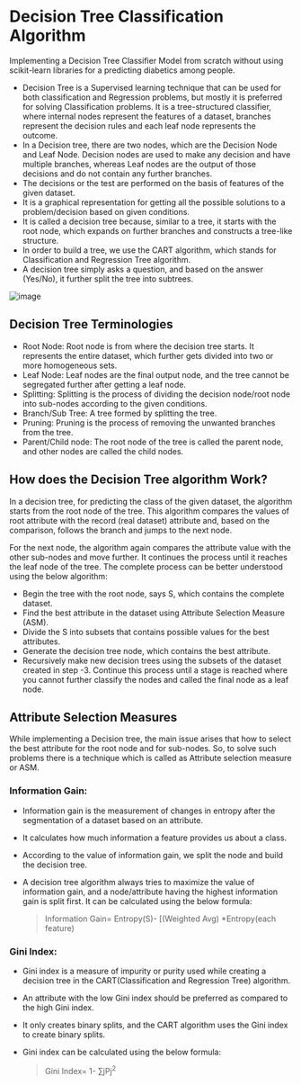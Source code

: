 # Decision Tree Classification Algorithm
Implementing a Decision Tree Classifier Model from scratch without using scikit-learn libraries for a predicting diabetics among people.

* Decision Tree is a Supervised learning technique that can be used for both classification and Regression problems, but mostly it is preferred for solving Classification problems. It is a tree-structured classifier, where internal nodes represent the features of a dataset, branches represent the decision rules and each leaf node represents the outcome.
* In a Decision tree, there are two nodes, which are the Decision Node and Leaf Node. Decision nodes are used to make any decision and have multiple branches, whereas Leaf nodes are the output of those decisions and do not contain any further branches.
* The decisions or the test are performed on the basis of features of the given dataset.
* It is a graphical representation for getting all the possible solutions to a problem/decision based on given conditions.
* It is called a decision tree because, similar to a tree, it starts with the root node, which expands on further branches and constructs a tree-like structure.
* In order to build a tree, we use the CART algorithm, which stands for Classification and Regression Tree algorithm.
* A decision tree simply asks a question, and based on the answer (Yes/No), it further split the tree into subtrees.

![image](https://user-images.githubusercontent.com/83088512/212803489-96cc69e4-8f5c-4971-9626-7a78b2a0f205.png)

## Decision Tree Terminologies

* Root Node: Root node is from where the decision tree starts. It represents the entire dataset, which further gets divided into two or more homogeneous sets.
* Leaf Node: Leaf nodes are the final output node, and the tree cannot be segregated further after getting a leaf node.
* Splitting: Splitting is the process of dividing the decision node/root node into sub-nodes according to the given conditions.
* Branch/Sub Tree: A tree formed by splitting the tree.
* Pruning: Pruning is the process of removing the unwanted branches from the tree.
* Parent/Child node: The root node of the tree is called the parent node, and other nodes are called the child nodes.

## How does the Decision Tree algorithm Work?

In a decision tree, for predicting the class of the given dataset, the algorithm starts from the root node of the tree. This algorithm compares the values of root attribute with the record (real dataset) attribute and, based on the comparison, follows the branch and jumps to the next node.

For the next node, the algorithm again compares the attribute value with the other sub-nodes and move further. It continues the process until it reaches the leaf node of the tree. The complete process can be better understood using the below algorithm:

* Begin the tree with the root node, says S, which contains the complete dataset.
* Find the best attribute in the dataset using Attribute Selection Measure (ASM).
* Divide the S into subsets that contains possible values for the best attributes.
* Generate the decision tree node, which contains the best attribute.
* Recursively make new decision trees using the subsets of the dataset created in step -3. Continue this process until a stage is reached where you cannot further classify the nodes and called the final node as a leaf node.

## Attribute Selection Measures

While implementing a Decision tree, the main issue arises that how to select the best attribute for the root node and for sub-nodes. So, to solve such problems there is a technique which is called as Attribute selection measure or ASM.

### Information Gain:

* Information gain is the measurement of changes in entropy after the segmentation of a dataset based on an attribute.
* It calculates how much information a feature provides us about a class.
* According to the value of information gain, we split the node and build the decision tree.
* A decision tree algorithm always tries to maximize the value of information gain, and a node/attribute having the highest information gain is split first. It can be calculated using the below formula:
    
    > Information Gain= Entropy(S)- [(Weighted Avg) *Entropy(each feature) 
    
### Gini Index:
* Gini index is a measure of impurity or purity used while creating a decision tree in the CART(Classification and Regression Tree) algorithm.
* An attribute with the low Gini index should be preferred as compared to the high Gini index.
* It only creates binary splits, and the CART algorithm uses the Gini index to create binary splits.
* Gini index can be calculated using the below formula:

    > Gini Index= 1- ∑jPj<sup>2</sup>
